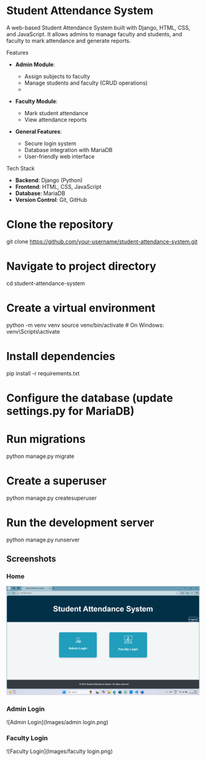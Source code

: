 # Student Attendance System
A web-based Student Attendance System built with Django, HTML, CSS, and JavaScript. It allows admins to manage faculty and students, and faculty to mark attendance and generate reports.

Features

- **Admin Module**:
  - Assign subjects to faculty
  - Manage students and faculty (CRUD operations)
  - 
- **Faculty Module**:
  - Mark student attendance
  - View attendance reports
  
- **General Features**:
  - Secure login system
  - Database integration with MariaDB
  - User-friendly web interface

Tech Stack

- **Backend**: Django (Python)
- **Frontend**: HTML, CSS, JavaScript
- **Database**: MariaDB
- **Version Control**: Git, GitHub


# Clone the repository
git clone https://github.com/your-username/student-attendance-system.git

# Navigate to project directory
cd student-attendance-system

# Create a virtual environment
python -m venv venv
source venv/bin/activate  # On Windows: venv\Scripts\activate

# Install dependencies
pip install -r requirements.txt

# Configure the database (update settings.py for MariaDB)
# Run migrations
python manage.py migrate

# Create a superuser
python manage.py createsuperuser

# Run the development server
python manage.py runserver


## Screenshots

### Home 
![Home](Images/homepage.png)


### Admin Login
![Admin Login](Images/admin login.png)

### Faculty Login
![Faculty Login](Images/faculty login.png)


